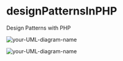# designPatternsInPHP
Design Patterns with PHP


![your-UML-diagram-name](http://www.plantuml.com/plantuml/proxy?cache=no&src=https://raw.githubusercontent.com/chaitenyay/designPatternsInPHP/refs/heads/main/Sample.puml)

![your-UML-diagram-name](https://marketplace.visualstudio.com/items?itemName=Sample.puml)